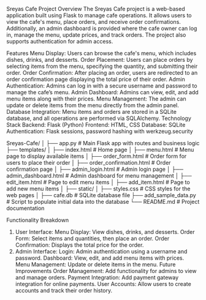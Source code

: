 Sreyas Cafe Project
Overview
The Sreyas Cafe project is a web-based application built using Flask to manage cafe operations. It allows users to view the cafe's menu, place orders, and receive order confirmations. Additionally, an admin dashboard is provided where the cafe owner can log in, manage the menu, update prices, and track orders. The project also supports authentication for admin access.

Features
Menu Display: Users can browse the cafe's menu, which includes dishes, drinks, and desserts.
Order Placement: Users can place orders by selecting items from the menu, specifying the quantity, and submitting their order.
Order Confirmation: After placing an order, users are redirected to an order confirmation page displaying the total price of their order.
Admin Authentication: Admins can log in with a secure username and password to manage the cafe’s menu.
Admin Dashboard: Admins can view, edit, and add menu items along with their prices.
Menu Management: The admin can update or delete items from the menu directly from the admin panel.
Database Integration: Menu items and orders are stored in a SQLite database, and all operations are performed via SQLAlchemy.
Technology Stack
Backend: Flask (Python)
Frontend: HTML, CSS
Database: SQLite
Authentication: Flask sessions, password hashing with werkzeug.security

Sreyas-Cafe/
│
├── app.py               # Main Flask app with routes and business logic
├── templates/
│   ├── index.html       # Home page
│   ├── menu.html        # Menu page to display available items
│   ├── order_form.html  # Order form for users to place their order
│   ├── order_confirmation.html  # Order confirmation page
│   ├── admin_login.html  # Admin login page
│   ├── admin_dashboard.html  # Admin dashboard for menu management
│   ├── edit_item.html    # Page to edit menu items
│   ├── add_item.html     # Page to add new menu items
│
├── static/
│   ├── styles.css        # CSS styles for the web pages
│
├── cafe.db               # SQLite database file
├── add_sample_data.py    # Script to populate initial data into the database
└── README.md             # Project documentation

Functionality Breakdown
1. User Interface:
Menu Display: View dishes, drinks, and desserts.
Order Form: Select items and quantities, then place an order.
Order Confirmation: Displays the total price for the order.
2. Admin Interface:
Login: Admin authentication using a username and password.
Dashboard: View, edit, and add menu items with prices.
Menu Management: Update or delete items in the menu.
Future Improvements
Order Management: Add functionality for admins to view and manage orders.
Payment Integration: Add payment gateway integration for online payments.
User Accounts: Allow users to create accounts and track their order history.

